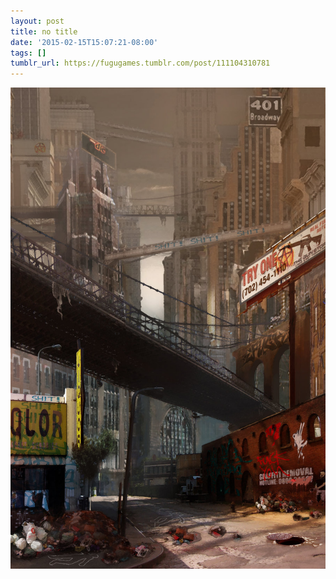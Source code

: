 ```yaml
---
layout: post
title: no title
date: '2015-02-15T15:07:21-08:00'
tags: []
tumblr_url: https://fugugames.tumblr.com/post/111104310781
---
```

 ![](/tumblr_files/tumblr_njtv6k4I7f1tp5jdko1_1280.jpg)  

